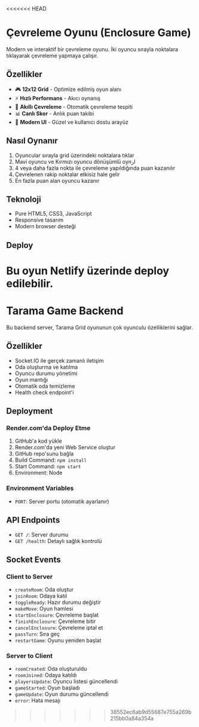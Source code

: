 <<<<<<< HEAD
# Çevreleme Oyunu (Enclosure Game)

Modern ve interaktif bir çevreleme oyunu. İki oyuncu sırayla noktalara tıklayarak çevreleme yapmaya çalışır.

## Özellikler

- 🎮 **12x12 Grid** - Optimize edilmiş oyun alanı
- ⚡ **Hızlı Performans** - Akıcı oynanış
- 🎯 **Akıllı Çevreleme** - Otomatik çevreleme tespiti
- 📊 **Canlı Skor** - Anlık puan takibi
- 🎨 **Modern UI** - Güzel ve kullanıcı dostu arayüz

## Nasıl Oynanır

1. Oyuncular sırayla grid üzerindeki noktalara tıklar
2. Mavi oyuncu ve Kırmızı oyuncu dönüşümlü oynار
3. 4 veya daha fazla nokta ile çevreleme yapıldığında puan kazanılır
4. Çevrelenen rakip noktalar etkisiz hale gelir
5. En fazla puan alan oyuncu kazanır

## Teknoloji

- Pure HTML5, CSS3, JavaScript
- Responsive tasarım
- Modern browser desteği

## Deploy

Bu oyun Netlify üzerinde deploy edilebilir.
=======
# Tarama Game Backend

Bu backend server, Tarama Grid oyununun çok oyunculu özelliklerini sağlar.

## Özellikler

- Socket.IO ile gerçek zamanlı iletişim
- Oda oluşturma ve katılma
- Oyuncu durumu yönetimi
- Oyun mantığı
- Otomatik oda temizleme
- Health check endpoint'i

## Deployment

### Render.com'da Deploy Etme

1. GitHub'a kod yükle
2. Render.com'da yeni Web Service oluştur
3. GitHub repo'sunu bağla
4. Build Command: `npm install`
5. Start Command: `npm start`
6. Environment: Node

### Environment Variables

- `PORT`: Server portu (otomatik ayarlanır)

## API Endpoints

- `GET /`: Server durumu
- `GET /health`: Detaylı sağlık kontrolü

## Socket Events

### Client to Server
- `createRoom`: Oda oluştur
- `joinRoom`: Odaya katıl
- `toggleReady`: Hazır durumu değiştir
- `makeMove`: Oyun hamlesi
- `startEnclosure`: Çevreleme başlat
- `finishEnclosure`: Çevreleme bitir
- `cancelEnclosure`: Çevreleme iptal et
- `passTurn`: Sıra geç
- `restartGame`: Oyunu yeniden başlat

### Server to Client
- `roomCreated`: Oda oluşturuldu
- `roomJoined`: Odaya katıldı
- `playersUpdate`: Oyuncu listesi güncellendi
- `gameStarted`: Oyun başladı
- `gameUpdate`: Oyun durumu güncellendi
- `error`: Hata mesajı
>>>>>>> 38552ec6ab9d55687e755a269b215bb0a84a354a
